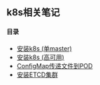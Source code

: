 ## k8s相关笔记

#### 目录

* [安装k8s (单master)](01-install-k8s-on-linux.md)
* [安装k8s (高可用)](01-install-k8s-on-linux-ha.md)
* [ConfigMap传递文件到POD](02-using-configmap-as-files.md)
* [安装ETCD集群](03-install-secured-etcd.md)
